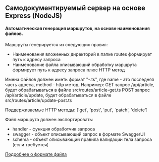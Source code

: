 ## Самодокументируемый сервер на основе Express (NodeJS)

#### Автоматическая генерация маршрутов, на основе наименования файлов.

Маршруты генерируется из следующих правил:
* Наименования вложенных директорий в папке routes формирует путь к адресу запроса
* Наименование файла описывающий обработку маршрута формирует путь к адресу запроса плюс HTTP метод

Имена файлов должен иметь формат "<name>-<method>.ts", где name - это последняя часть адреса, method - http метод.
Например: 
GET запрос /api/article, будет обрабатываться в файле src/routes/article-get.ts
POST запрос /api/article/update, будет обрабатываться в файле src/routes/article/update-post.ts

Поддерживаемые HTTP методы: ['get', 'post', 'put', 'patch', 'delete']

Файл маршрута должен экспортировать:
* handler - функция обработчик запроса
* swagger - объект описывающий запрос в формате SwaggerUI
* schema - объект описывающий правила валидации тела запроса (если требуется)

[Подробнее о формате файла](src/routes/README.md)
